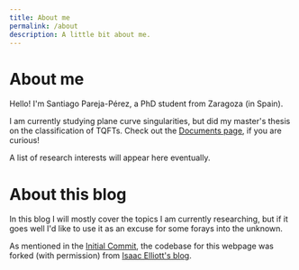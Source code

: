 ```yaml
---
title: About me
permalink: /about
description: A little bit about me.
---
```


<h1 class="centered">About me</h1>

Hello!
I'm Santiago Pareja-Pérez, a PhD student from Zaragoza (in Spain).

I am currently studying plane curve singularities, but did my master's thesis on the classification of TQFTs.
Check out the [Documents page](/documents), if you are curious!

A list of research interests will appear here eventually.

<h1 class="centered">About this blog</h1>

In this blog I will mostly cover the topics I am currently researching, but if it goes well I'd like to use it as an excuse for some forays into the unknown.

As mentioned in the [Initial Commit](/initial-commit), the codebase for this webpage was forked (with permission) from [Isaac Elliott's blog](https://github.com/LightAndLight/lightandlight.github.io).
